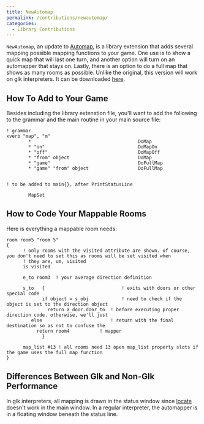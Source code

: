 ```yaml
---
title: NewAutomap
permalink: /contributions/newautomap/
categories: 
  - Library Contributions
---
```


`NewAutomap`, an update to [Automap](/contributions/automap/), is a library
extension that adds several mapping possible mapping functions to your
game. One use is to show a quick map that will last one turn, and
another option will turn on an automapper that stays on. Lastly, there
is an option to do a full map that shows as many rooms as possible.
Unlike the original, this version will work on glk interpreters. It can
be downloaded [here](http://roody.gerynarsabode.org/hbe/newautomap.zip).

## How To Add to Your Game

Besides including the library extenstion file, you'll want to add the
following to the grammar and the main routine in your main source file:

    ! grammar
    xverb "map", "m"
            *                                       DoMap
            * "on"                                  DoMapOn
            * "off"                                 DoMapOff
            * "from" object                         DoMap
            * "game"                                DoFullMap
            * "game" "from" object                  DoFullMap


    ! to be added to main{}, after PrintStatusLine

            MapSet

## How to Code Your Mappable Rooms

Here is everything a mappable room needs:

    room room5 "room 5"
    {
          ! only rooms with the visited attribute are shown. of course, you don't need to set this as rooms will be set visited when
          ! they are, um, visited
          is visited

          e_to room3  ! your average direction definition

          s_to   {                            ! exits with doors or other special code
                 if object = s_obj            ! need to check if the object is set to the direction object
                   return a_door.door_to  ! before executing proper direction code. otherwise, we'll just
             else                         ! return with the final destination so as not to confuse the
               return room4           ! mapper
                 }

          map_list #13 ! all rooms need 13 open map_list property slots if the game uses the full map function
    }

## Differences Between Glk and Non-Glk Performance

In glk interpreters, all mapping is drawn in the status window since
[locate](/input-output/locate/) doesn't work in the main window. In a
regular interpreter, the automapper is in a floating window beneath the
status line.
